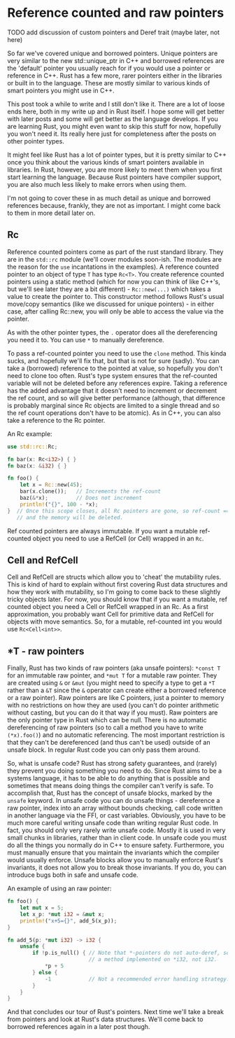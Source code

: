# Reference counted and raw pointers

TODO add discussion of custom pointers and Deref trait (maybe later, not here)

So far we've covered unique and borrowed pointers. Unique pointers are very
similar to the new std::unique_ptr in C++ and borrowed references are the
'default' pointer you usually reach for if you would use a pointer or reference
in C++. Rust has a few more, rarer pointers either in the libraries or built in
to the language. These are mostly similar to various kinds of smart pointers you
might use in C++.

This post took a while to write and I still don't like it. There are a lot of
loose ends here, both in my write up and in Rust itself. I hope some will get
better with later posts and some will get better as the language develops. If
you are learning Rust, you might even want to skip this stuff for now, hopefully
you won't need it. Its really here just for completeness after the posts on
other pointer types.

It might feel like Rust has a lot of pointer types, but it is pretty similar to
C++ once you think about the various kinds of smart pointers available in
libraries. In Rust, however, you are more likely to meet them when you first
start learning the language. Because Rust pointers have compiler support, you
are also much less likely to make errors when using them.

I'm not going to cover these in as much detail as unique and borrowed references
because, frankly, they are not as important. I might come back to them in more
detail later on.

## Rc<T>

Reference counted pointers come as part of the rust standard library. They are
in the `std::rc` module (we'll cover modules soon-ish. The modules are the
reason for the `use` incantations in the examples). A reference counted pointer
to an object of type `T` has type `Rc<T>`. You create reference counted pointers
using a static method (which for now you can think of like C++'s, but we'll see
later they are a bit different) - `Rc::new(...)` which takes a value to create
the pointer to. This constructor method follows Rust's usual move/copy semantics
(like we discussed for unique pointers) - in either case, after calling Rc::new,
you will only be able to access the value via the pointer.

As with the other pointer types, the `.` operator does all the dereferencing you
need it to. You can use `*` to manually dereference.

To pass a ref-counted pointer you need to use the `clone` method. This kinda
sucks, and hopefully we'll fix that, but that is not for sure (sadly). You can
take a (borrowed) reference to the pointed at value, so hopefully you don't need
to clone too often. Rust's type system ensures that the ref-counted variable
will not be deleted before any references expire. Taking a reference has the
added advantage that it doesn't need to increment or decrement the ref count,
and so will give better performance (although, that difference is probably
marginal since Rc objects are limited to a single thread and so the ref count
operations don't have to be atomic). As in C++, you can also take a reference to
the Rc pointer.

An Rc example:

```rust
use std::rc::Rc;

fn bar(x: Rc<i32>) { }
fn baz(x: &i32) { }

fn foo() {
    let x = Rc::new(45);
    bar(x.clone());   // Increments the ref-count
    baz(&*x);         // Does not increment
    println!("{}", 100 - *x);
}  // Once this scope closes, all Rc pointers are gone, so ref-count == 0
   // and the memory will be deleted.
```

Ref counted pointers are always immutable. If you want a mutable ref-counted
object you need to use a RefCell (or Cell) wrapped in an `Rc`.

## Cell and RefCell

Cell and RefCell are structs which allow you to 'cheat' the mutability rules.
This is kind of hard to explain without first covering Rust data structures and
how they work with mutability, so I'm going to come back to these slightly
tricky objects later. For now, you should know that if you want a mutable, ref
counted object you need a Cell or RefCell wrapped in an Rc. As a first
approximation, you probably want Cell for primitive data and RefCell for objects
with move semantics. So, for a mutable, ref-counted int you would use
`Rc<Cell<int>>`.

## \*T - raw pointers

Finally, Rust has two kinds of raw pointers (aka unsafe pointers): `*const T`
for an immutable raw pointer, and `*mut T` for a mutable raw pointer. They are
created using `&` or `&mut` (you might need to specify a type to get a `*T`
rather than a `&T` since the `&` operator can create either a borrowed reference
or a raw pointer). Raw pointers are like C pointers, just a pointer to memory
with no restrictions on how they are used (you can't do pointer arithmetic
without casting, but you can do it that way if you must). Raw pointers are the
only pointer type in Rust which can be null. There is no automatic dereferencing
of raw pointers (so to call a method you have to write `(*x).foo()`) and no
automatic referencing. The most important restriction is that they can't be
dereferenced (and thus can't be used) outside of an unsafe block. In regular
Rust code you can only pass them around.

So, what is unsafe code? Rust has strong safety guarantees, and (rarely) they
prevent you doing something you need to do. Since Rust aims to be a systems
language, it has to be able to do anything that is possible and sometimes that
means doing things the compiler can't verify is safe. To accomplish that, Rust
has the concept of unsafe blocks, marked by the `unsafe` keyword. In unsafe code
you can do unsafe things - dereference a raw pointer, index into an array
without bounds checking, call code written in another language via the FFI, or
cast variables. Obviously, you have to be much more careful writing unsafe code
than writing regular Rust code. In fact, you should only very rarely write
unsafe code. Mostly it is used in very small chunks in libraries, rather than in
client code. In unsafe code you must do all the things you normally do in C++ to
ensure safety. Furthermore, you must manually ensure that you maintain the
invariants which the compiler would usually enforce. Unsafe blocks allow you to
manually enforce Rust's invariants, it does not allow you to break those
invariants. If you do, you can introduce bugs both in safe and unsafe code.

An example of using an raw pointer:

```rust
fn foo() {
    let mut x = 5;
    let x_p: *mut i32 = &mut x;
    println!("x+5={}", add_5(x_p));
}

fn add_5(p: *mut i32) -> i32 {
    unsafe {
        if !p.is_null() { // Note that *-pointers do not auto-deref, so this is
                          // a method implemented on *i32, not i32.
            *p + 5
        } else {
            -1            // Not a recommended error handling strategy.
        }
    }
}
```

And that concludes our tour of Rust's pointers. Next time we'll take a break
from pointers and look at Rust's data structures. We'll come back to borrowed
references again in a later post though.
